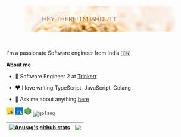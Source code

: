 <p align="center"><a href=""><img width="80%" alt="Hello, I'm Ishdutt Trivedi. I do open source!" src="./assets/banner.png" /></a></p>

<br />

I'm a passionate Software engineer from India 🇮🇳

**About me**

- 💼 Software Engineer 2 at [Trinkerr](https://www.trinkerr.com/)

- ❤️ I love writing TypeScript, JavaScript, Golang .

- 💬 Ask me about anything [here](https://github.com/ishdutt/ishdutt/issues)

<code><img height="20" alt="javascript" src="https://raw.githubusercontent.com/github/explore/80688e429a7d4ef2fca1e82350fe8e3517d3494d/topics/javascript/javascript.png"></code>
<code><img height="20" alt="typescript" src="https://raw.githubusercontent.com/github/explore/80688e429a7d4ef2fca1e82350fe8e3517d3494d/topics/typescript/typescript.png"></code>
<code><img height="20" alt="nodejs" src="https://raw.githubusercontent.com/github/explore/80688e429a7d4ef2fca1e82350fe8e3517d3494d/topics/nodejs/nodejs.png"></code>
<code><img height="20" alt="golang" src="[https://raw.githubusercontent.com/github/explore/80688e429a7d4ef2fca1e82350fe8e3517d3494d/topics/nodejs/nodejs.png](https://img.icons8.com/color/48/000000/golang.png)"></code>

<a href="https://github.com/anuraghazra/github-readme-stats"><img align="center" src="https://github-readme-stats.vercel.app/api?username=ishdutt&show_icons=true&include_all_commits=true&theme=buefy&hide_border=true&count_private=true" alt="Anurag's github stats" /></a> | <a href="https://github.com/anuraghazra/github-readme-stats"><img align="center" src="https://github-readme-stats.vercel.app/api/top-langs/?username=ishdutt&layout=compact&theme=buefy&hide_border=true&count_private=true" /></a>
| ------------- | ------------- |
